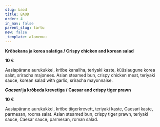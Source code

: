 ```yaml
---
slug: baod
title: BAOD
order: 4
in_nav: false
parent_slug: tartu
new: false
_template: alamenuu
---
```


**Krõbekana ja korea salatiga / Crispy chicken and korean salad**

**10 €**

<span class="koostis">Aasiapärane aurukukkel, krõbe kanaliha, teriyaki kaste, küüslaugune korea salat, sriracha majonees. Asian steamed bun, crispy chicken meat, teriyaki sauce, korean salad with garlic, sriracha mayonnaise.

**_Caesari_ ja krõbeda krevetiga / Caesar and crispy tiger prawn**

**10 €**

<span class="koostis">Aasiapärane aurukukkel, krõbe tiigerkrevett, teriyaki kaste, Caesari kaste, parmesan, rooma salat. Asian steamed bun, crispy tiger prawn, teriyaki sauce, Caesar sauce, parmesan, roman salad.
